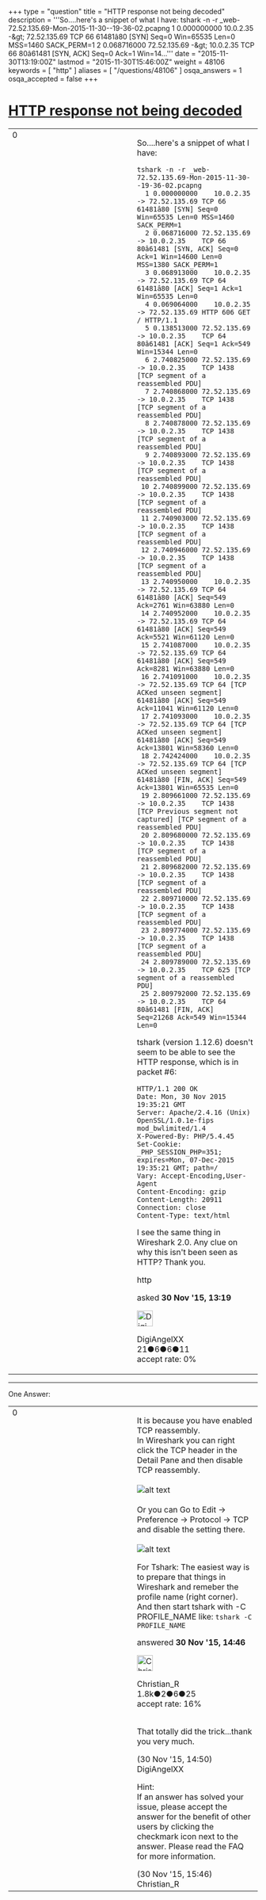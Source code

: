 +++
type = "question"
title = "HTTP response not being decoded"
description = '''So....here&#x27;s a snippet of what I have: tshark -n -r _web-72.52.135.69-Mon-2015-11-30--19-36-02.pcapng  1 0.000000000 10.0.2.35 -&amp;gt; 72.52.135.69 TCP 66 61481â80 [SYN] Seq=0 Win=65535 Len=0 MSS=1460 SACK_PERM=1  2 0.068716000 72.52.135.69 -&amp;gt; 10.0.2.35 TCP 66 80â61481 [SYN, ACK] Seq=0 Ack=1 Win=14...'''
date = "2015-11-30T13:19:00Z"
lastmod = "2015-11-30T15:46:00Z"
weight = 48106
keywords = [ "http" ]
aliases = [ "/questions/48106" ]
osqa_answers = 1
osqa_accepted = false
+++

<div class="headNormal">

# [HTTP response not being decoded](/questions/48106/http-response-not-being-decoded)

</div>

<div id="main-body">

<div id="askform">

<table id="question-table" style="width:100%;"><colgroup><col style="width: 50%" /><col style="width: 50%" /></colgroup><tbody><tr class="odd"><td style="width: 30px; vertical-align: top"><div class="vote-buttons"><span id="post-48106-upvote" class="ajax-command post-vote up" rel="nofollow" title="I like this post (click again to cancel)"> </span><div id="post-48106-score" class="post-score" title="current number of votes">0</div><span id="post-48106-downvote" class="ajax-command post-vote down" rel="nofollow" title="I dont like this post (click again to cancel)"> </span> <span id="favorite-mark" class="ajax-command favorite-mark" rel="nofollow" title="mark/unmark this question as favorite (click again to cancel)"> </span><div id="favorite-count" class="favorite-count"></div></div></td><td><div id="item-right"><div class="question-body"><p>So....here's a snippet of what I have:</p><pre><code>tshark -n -r _web-72.52.135.69-Mon-2015-11-30--19-36-02.pcapng
  1 0.000000000    10.0.2.35 -&gt; 72.52.135.69 TCP 66 61481â80 [SYN] Seq=0 Win=65535 Len=0 MSS=1460 SACK_PERM=1
  2 0.068716000 72.52.135.69 -&gt; 10.0.2.35    TCP 66 80â61481 [SYN, ACK] Seq=0 Ack=1 Win=14600 Len=0 MSS=1380 SACK_PERM=1
  3 0.068913000    10.0.2.35 -&gt; 72.52.135.69 TCP 64 61481â80 [ACK] Seq=1 Ack=1 Win=65535 Len=0
  4 0.069064000    10.0.2.35 -&gt; 72.52.135.69 HTTP 606 GET / HTTP/1.1
  5 0.138513000 72.52.135.69 -&gt; 10.0.2.35    TCP 64 80â61481 [ACK] Seq=1 Ack=549 Win=15344 Len=0
  6 2.740825000 72.52.135.69 -&gt; 10.0.2.35    TCP 1438 [TCP segment of a reassembled PDU]
  7 2.740868000 72.52.135.69 -&gt; 10.0.2.35    TCP 1438 [TCP segment of a reassembled PDU]
  8 2.740878000 72.52.135.69 -&gt; 10.0.2.35    TCP 1438 [TCP segment of a reassembled PDU]
  9 2.740893000 72.52.135.69 -&gt; 10.0.2.35    TCP 1438 [TCP segment of a reassembled PDU]
 10 2.740899000 72.52.135.69 -&gt; 10.0.2.35    TCP 1438 [TCP segment of a reassembled PDU]
 11 2.740903000 72.52.135.69 -&gt; 10.0.2.35    TCP 1438 [TCP segment of a reassembled PDU]
 12 2.740946000 72.52.135.69 -&gt; 10.0.2.35    TCP 1438 [TCP segment of a reassembled PDU]
 13 2.740950000    10.0.2.35 -&gt; 72.52.135.69 TCP 64 61481â80 [ACK] Seq=549 Ack=2761 Win=63880 Len=0
 14 2.740952000    10.0.2.35 -&gt; 72.52.135.69 TCP 64 61481â80 [ACK] Seq=549 Ack=5521 Win=61120 Len=0
 15 2.741087000    10.0.2.35 -&gt; 72.52.135.69 TCP 64 61481â80 [ACK] Seq=549 Ack=8281 Win=63880 Len=0
 16 2.741091000    10.0.2.35 -&gt; 72.52.135.69 TCP 64 [TCP ACKed unseen segment] 61481â80 [ACK] Seq=549 Ack=11041 Win=61120 Len=0
 17 2.741093000    10.0.2.35 -&gt; 72.52.135.69 TCP 64 [TCP ACKed unseen segment] 61481â80 [ACK] Seq=549 Ack=13801 Win=58360 Len=0
 18 2.742424000    10.0.2.35 -&gt; 72.52.135.69 TCP 64 [TCP ACKed unseen segment] 61481â80 [FIN, ACK] Seq=549 Ack=13801 Win=65535 Len=0
 19 2.809661000 72.52.135.69 -&gt; 10.0.2.35    TCP 1438 [TCP Previous segment not captured] [TCP segment of a reassembled PDU]
 20 2.809680000 72.52.135.69 -&gt; 10.0.2.35    TCP 1438 [TCP segment of a reassembled PDU]
 21 2.809682000 72.52.135.69 -&gt; 10.0.2.35    TCP 1438 [TCP segment of a reassembled PDU]
 22 2.809710000 72.52.135.69 -&gt; 10.0.2.35    TCP 1438 [TCP segment of a reassembled PDU]
 23 2.809774000 72.52.135.69 -&gt; 10.0.2.35    TCP 1438 [TCP segment of a reassembled PDU]
 24 2.809789000 72.52.135.69 -&gt; 10.0.2.35    TCP 625 [TCP segment of a reassembled PDU]
 25 2.809792000 72.52.135.69 -&gt; 10.0.2.35    TCP 64 80â61481 [FIN, ACK] Seq=21268 Ack=549 Win=15344 Len=0</code></pre><p>tshark (version 1.12.6) doesn't seem to be able to see the HTTP response, which is in packet #6:</p><pre><code>HTTP/1.1 200 OK
Date: Mon, 30 Nov 2015 19:35:21 GMT
Server: Apache/2.4.16 (Unix) OpenSSL/1.0.1e-fips mod_bwlimited/1.4
X-Powered-By: PHP/5.4.45
Set-Cookie: _PHP_SESSION_PHP=351; expires=Mon, 07-Dec-2015 19:35:21 GMT; path=/
Vary: Accept-Encoding,User-Agent
Content-Encoding: gzip
Content-Length: 20911
Connection: close
Content-Type: text/html</code></pre><p>I see the same thing in Wireshark 2.0. Any clue on why this isn't been seen as HTTP? Thank you.</p></div><div id="question-tags" class="tags-container tags"><span class="post-tag tag-link-http" rel="tag" title="see questions tagged &#39;http&#39;">http</span></div><div id="question-controls" class="post-controls"></div><div class="post-update-info-container"><div class="post-update-info post-update-info-user"><p>asked <strong>30 Nov '15, 13:19</strong></p><img src="https://secure.gravatar.com/avatar/feeceb13b3a434a147fa2c173ad18db8?s=32&amp;d=identicon&amp;r=g" class="gravatar" width="32" height="32" alt="DigiAngelXX&#39;s gravatar image" /><p><span>DigiAngelXX</span><br />
<span class="score" title="21 reputation points">21</span><span title="6 badges"><span class="badge1">●</span><span class="badgecount">6</span></span><span title="6 badges"><span class="silver">●</span><span class="badgecount">6</span></span><span title="11 badges"><span class="bronze">●</span><span class="badgecount">11</span></span><br />
<span class="accept_rate" title="Rate of the user&#39;s accepted answers">accept rate:</span> <span title="DigiAngelXX has no accepted answers">0%</span></p></div></div><div id="comments-container-48106" class="comments-container"></div><div id="comment-tools-48106" class="comment-tools"></div><div class="clear"></div><div id="comment-48106-form-container" class="comment-form-container"></div><div class="clear"></div></div></td></tr></tbody></table>

------------------------------------------------------------------------

<div class="tabBar">

<span id="sort-top"></span>

<div class="headQuestions">

One Answer:

</div>

</div>

<span id="48107"></span>

<div id="answer-container-48107" class="answer">

<table style="width:100%;"><colgroup><col style="width: 50%" /><col style="width: 50%" /></colgroup><tbody><tr class="odd"><td style="width: 30px; vertical-align: top"><div class="vote-buttons"><span id="post-48107-upvote" class="ajax-command post-vote up" rel="nofollow" title="I like this post (click again to cancel)"> </span><div id="post-48107-score" class="post-score" title="current number of votes">0</div><span id="post-48107-downvote" class="ajax-command post-vote down" rel="nofollow" title="I dont like this post (click again to cancel)"> </span></div></td><td><div class="item-right"><div class="answer-body"><p>It is because you have enabled TCP reassembly.<br />
In Wireshark you can right click the TCP header in the Detail Pane and then disable TCP reassembly.<br />
<br />
<img src="https://osqa-ask.wireshark.org/upfiles/TCP_Reassembly2.png" alt="alt text" /><br />
<br />
Or you can Go to Edit -&gt; Preference -&gt; Protocol -&gt; TCP and disable the setting there.<br />
<br />
<img src="https://osqa-ask.wireshark.org/upfiles/TCP_Reassembly.png" alt="alt text" /></p><p>For Tshark: The easiest way is to prepare that things in Wireshark and remeber the profile name (right corner). And then start tshark with -C PROFILE_NAME like: <code>tshark -C PROFILE_NAME</code></p></div><div class="answer-controls post-controls"></div><div class="post-update-info-container"><div class="post-update-info post-update-info-user"><p>answered <strong>30 Nov '15, 14:46</strong></p><img src="https://secure.gravatar.com/avatar/3b24b339fc62fb46dced6a443d3202ea?s=32&amp;d=identicon&amp;r=g" class="gravatar" width="32" height="32" alt="Christian_R&#39;s gravatar image" /><p><span>Christian_R</span><br />
<span class="score" title="1830 reputation points"><span>1.8k</span></span><span title="2 badges"><span class="badge1">●</span><span class="badgecount">2</span></span><span title="6 badges"><span class="silver">●</span><span class="badgecount">6</span></span><span title="25 badges"><span class="bronze">●</span><span class="badgecount">25</span></span><br />
<span class="accept_rate" title="Rate of the user&#39;s accepted answers">accept rate:</span> <span title="Christian_R has 25 accepted answers">16%</span> </br></br></p></img></div></div><div id="comments-container-48107" class="comments-container"><span id="48108"></span><div id="comment-48108" class="comment"><div id="post-48108-score" class="comment-score"></div><div class="comment-text"><p>That totally did the trick...thank you very much.</p></div><div id="comment-48108-info" class="comment-info"><span class="comment-age">(30 Nov '15, 14:50)</span> <span class="comment-user userinfo">DigiAngelXX</span></div></div><span id="48110"></span><div id="comment-48110" class="comment"><div id="post-48110-score" class="comment-score"></div><div class="comment-text"><p>Hint:<br />
If an answer has solved your issue, please accept the answer for the benefit of other users by clicking the checkmark icon next to the answer. Please read the FAQ for more information.</p></div><div id="comment-48110-info" class="comment-info"><span class="comment-age">(30 Nov '15, 15:46)</span> <span class="comment-user userinfo">Christian_R</span></div></div></div><div id="comment-tools-48107" class="comment-tools"></div><div class="clear"></div><div id="comment-48107-form-container" class="comment-form-container"></div><div class="clear"></div></div></td></tr></tbody></table>

</div>

<div class="paginator-container-left">

</div>

</div>

</div>

